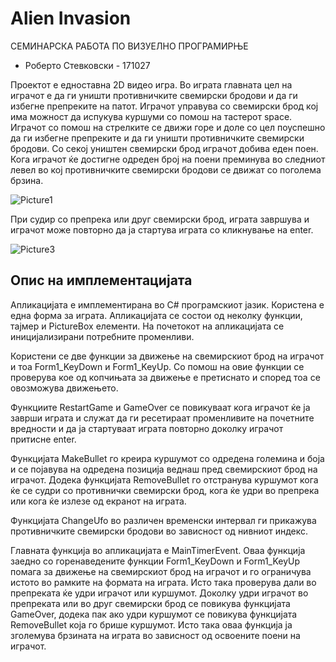 <h1> <b> Alien Invasion </b> </h1>

СЕМИНАРСКА РАБОТА ПО ВИЗУЕЛНО ПРОГРАМИРЊЕ


<ul>

<li> Роберто Стевковски - 171027 </li>

</ul>

<p>Проектот е едноставна 2D видео игра. Во играта главната цел на играчот е да ги уништи противничките свемирски бродови и да ги избегне препреките на патот.
Играчот управува со свемирски брод кој има можност да испукува куршуми со помош на тастерот space. Играчот со помош на стрелките се движи горе и доле со цел 
поуспешно да ги избегне препреките и да ги уништи противничките свемирски бродови. Со секој уништен свемирски брод играчот добива еден поен. Кога играчот ќе 
достигне одреден број на поени преминува во следниот левел во кој противничките свемирски бродови се движат со поголема брзина. </p>

![Picture1](https://user-images.githubusercontent.com/65564783/131262800-7f80239f-4ce7-40a1-96f0-b4e87970f845.png)

<p>При судир со препрека или друг свемирски брод, играта завршува и играчот може повторно да ја стартува играта со кликнување на enter. </p>

![Picture3](https://user-images.githubusercontent.com/65564783/131262803-7763699a-632a-4c33-9e27-b4336f619b92.png)

<h2> <b> Опис на имплементацијата  </b> </h2>

<p>Апликацијата е имплементирана во C# програмскиот јазик. Користена е една форма за играта. Апликацијата се состои од неколку функции, тајмер и PictureBox елементи.
На почетокот на апликацијата се иницијализирани потребните променливи. 

Користени се две функции за движење на свемирскиот брод на играчот и тоа Form1_KeyDown и Form1_KeyUp. Со помош на овие функции се проверува кое од копчињата за движење
е претиснато и според тоа се овозможува движењето.

Функциите RestartGame и GameOver се повикуваат кога играчот ќе ја заврши играта и служат да ги ресетираат променливите на почетните вредности и да ја стартуваат играта
повторно доколку играчот притисне enter.

Функцијата MakeBullet го креира куршумот со одредена големина и боја и се појавува на одредена позиција веднаш пред свемирскиот брод на играчот. Додека функцијата RemoveBullet
го отстранува куршумот кога ќе се судри со противнички свемирски брод, кога ќе удри во препрека или кога ќе излезе од екранот на играта.

Функцијата ChangeUfo во различен временски интервал ги прикажува противничките свемирски бродови во зависност од нивниот индекс.

Главната функција во апликацијата е MainTimerEvent. Оваа функција заедно со горенаведените функции Form1_KeyDown и Form1_KeyUp помага за движење на свемирскиот брод на играчот
и го ограничува истото во рамките на формата на играта. Исто така проверува дали во препреката ќе удри играчот или куршумот. Доколку удри играчот во препреката или во друг
свемирски брод се повикува функцијата GameOver, додека пак ако удри куршумот се повикува функцијата RemoveBullet која го брише куршумот. Исто така оваа функција ја зголемува
брзината на играта во зависност од освоените поени на играчот.
</p>
